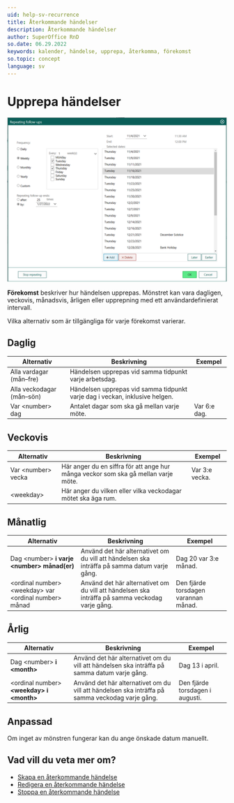 ```yaml
---
uid: help-sv-recurrence
title: Återkommande händelser
description: Återkommande händelser
author: SuperOffice RnD
so.date: 06.29.2022
keywords: kalender, händelse, upprepa, återkomma, förekomst
so.topic: concept
language: sv
---
```


# Upprepa händelser

![Recurring follow-up dialog -screenshot][img1]

**Förekomst** beskriver hur händelsen upprepas. Mönstret kan vara dagligen, veckovis, månadsvis, årligen eller upprepning med ett användardefinierat intervall.

Vilka alternativ som är tillgängliga för varje förekomst varierar.

## Daglig

| Alternativ | Beskrivning | Exempel |
|---|---|---|
| Alla vardagar (mån–fre) | Händelsen upprepas vid samma tidpunkt varje arbetsdag. | |
| Alla veckodagar (mån–sön) | Händelsen upprepas vid samma tidpunkt varje dag i veckan, inklusive helgen. | |
| Var &lt;number&gt; dag | Antalet dagar som ska gå mellan varje möte. | Var 6:e dag. |

## Veckovis

| Alternativ | Beskrivning | Exempel |
|---|---|---|
| Var &lt;number&gt; vecka| Här anger du en siffra för att ange hur många veckor som ska gå mellan varje möte. | Var 3:e vecka. |
| &lt;weekday&gt;| Här anger du vilken eller vilka veckodagar mötet ska äga rum. | |

## Månatlig

| Alternativ | Beskrivning | Exempel |
|---|---|---|
| Dag &lt;number&gt; **i varje &lt;number&gt; månad(er)** | Använd det här alternativet om du vill att händelsen ska inträffa på samma datum varje gång. | Dag 20 var 3:e månad. |
| &lt;ordinal number&gt; &lt;weekday&gt; var &lt;ordinal number&gt; månad| Använd det här alternativet om du vill att händelsen ska inträffa på samma veckodag varje gång. | Den fjärde torsdagen varannan månad. |

## Årlig

| Alternativ | Beskrivning | Exempel |
|---|---|---|
| Dag &lt;number&gt; **i &lt;month&gt;**| Använd det här alternativet om du vill att händelsen ska inträffa på samma datum varje gång. | Dag 13 i april. |
| &lt;ordinal number&gt; **&lt;weekday&gt; i &lt;month&gt;**| Använd det här alternativet om du vill att händelsen ska inträffa på samma veckodag varje gång. | Den fjärde torsdagen i augusti. |

## Anpassad

Om inget av mönstren fungerar kan du ange önskade datum manuellt.

## Vad vill du veta mer om?

* [Skapa en återkommande händelse][4]
* [Redigera en återkommande händelse][1]
* [Stoppa en återkommande händelse][3]

<!-- Referenced links -->
[1]: ../edit-follow-up.md#repeat
[3]: stop.md
[4]: create.md

<!-- Referenced images -->
[img1]: ../../../../media/loc/en/diary/recurrence-dialog.png
